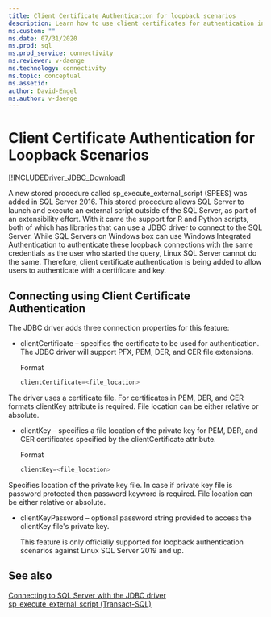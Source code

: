 ```yaml
---
title: Client Certificate Authentication for loopback scenarios
description: Learn how to use client certificates for authentication in loopback scenarios on SQL Server.
ms.custom: ""
ms.date: 07/31/2020
ms.prod: sql
ms.prod_service: connectivity
ms.reviewer: v-daenge
ms.technology: connectivity
ms.topic: conceptual
ms.assetid: 
author: David-Engel
ms.author: v-daenge
---
```

# Client Certificate Authentication for Loopback Scenarios

[!INCLUDE[Driver_JDBC_Download](../../includes/driver_jdbc_download.md)]

A new stored procedure called sp_execute_external_script (SPEES) was added in SQL Server 2016. This stored procedure allows SQL Server to launch and execute an external script outside of the SQL Server, as part of an extensibility effort. With it came the support for R and Python scripts, both of which has libraries that can use a JDBC driver to connect to the SQL Server. While SQL Servers on Windows box can use Windows Integrated Authentication to authenticate these loopback connections with the same credentials as the user who started the query, Linux SQL Server cannot do the same. Therefore, client certificate authentication is being added to allow users to authenticate with a certificate and key.

## Connecting using Client Certificate Authentication

The JDBC driver adds three connection properties for this feature:

* clientCertificate – specifies the certificate to be used for authentication. The JDBC driver will support PFX, PEM, DER, and CER file extensions.

  Format

  ```java
  clientCertificate=<file_location>
  ```

The driver uses a certificate file. For certificates in PEM, DER, and CER formats clientKey attribute is required. File location can be either relative or absolute.

* clientKey – specifies a file location of the private key for PEM, DER, and CER certificates specified by the clientCertificate attribute.

  Format

  ```java
  clientKey=<file_location>
  ```

Specifies location of the private key file. In case if private key file is password protected then password keyword is required. File location can be either relative or absolute.

* clientKeyPassword – optional password string provided to access the clientKey file's private key.

  This feature is only officially supported for loopback authentication scenarios against Linux SQL Server 2019 and up.

## See also

[Connecting to SQL Server with the JDBC driver](../../connect/jdbc/connecting-to-sql-server-with-the-jdbc-driver.md)  
[sp_execute_external_script (Transact-SQL)](../../relational-databases/system-stored-procedures/sp-execute-external-script-transact-sql.md)
